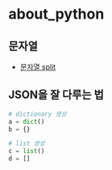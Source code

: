 # about_python

## 문자열
* [문자열 split](https://github.com/zogak/dive_into_python/blob/main/about_python/split.py)

## JSON을 잘 다루는 법

```Python
# dictionary 생성
a = dict()
b = {}

# list 생성
c = list()
d = []
```
